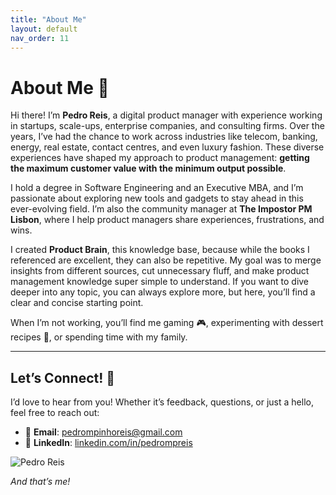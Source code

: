 ```yaml
---
title: "About Me"
layout: default
nav_order: 11
---
```


# About Me 👋

Hi there! I’m **Pedro Reis**, a digital product manager with experience working in startups, scale-ups, enterprise companies, and consulting firms. Over the years, I’ve had the chance to work across industries like telecom, banking, energy, real estate, contact centres, and even luxury fashion. These diverse experiences have shaped my approach to product management: **getting the maximum customer value with the minimum output possible**.

I hold a degree in Software Engineering and an Executive MBA, and I’m passionate about exploring new tools and gadgets to stay ahead in this ever-evolving field. I’m also the community manager at **The Impostor PM Lisbon**, where I help product managers share experiences, frustrations, and wins.  

I created **Product Brain**, this knowledge base, because while the books I referenced are excellent, they can also be repetitive. My goal was to merge insights from different sources, cut unnecessary fluff, and make product management knowledge super simple to understand. If you want to dive deeper into any topic, you can always explore more, but here, you’ll find a clear and concise starting point.  

When I’m not working, you’ll find me gaming 🎮, experimenting with dessert recipes 🍰, or spending time with my family.  

---

## Let’s Connect! 🤝

I’d love to hear from you! Whether it’s feedback, questions, or just a hello, feel free to reach out:

- 📧 **Email**: [pedrompinhoreis@gmail.com](mailto:pedrompinhoreis@gmail.com)  
- 💼 **LinkedIn**: [linkedin.com/in/pedrompreis](https://linkedin.com/in/pedrompreis)  

![Pedro Reis](../../assets/images/pedro-reis.png)

*And that’s me!*